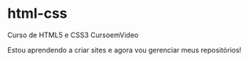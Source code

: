 # html-css
 Curso de HTML5 e CSS3 CursoemVideo

Estou aprendendo a criar sites e agora vou gerenciar meus repositórios!